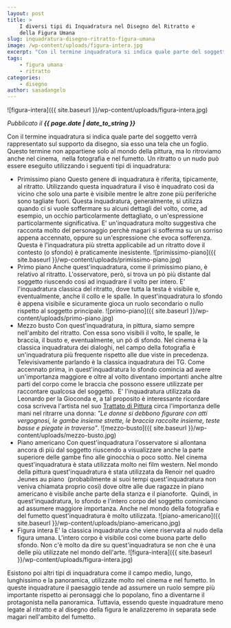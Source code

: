```yaml
---
layout: post
title: >
    I diversi tipi di Inquadratura nel Disegno del Ritratto e
    della Figura Umana
slug: inquadratura-disegno-ritratto-figura-umana
image: /wp-content/uploads/figura-intera.jpg
excerpt: "Con il termine inquadratura si indica quale parte del soggetto verrà rappresentato sul supporto da disegno, sia esso una tela che un foglio. Questo"
tags:
    - figura umana
    - ritratto
categories:
    - disegno
author: sasadangelo
---
```


![figura-intera]({{ site.baseurl }}/wp-content/uploads/figura-intera.jpg)

_Pubblicato il **{{ page.date | date_to_string }}**_

Con il termine inquadratura si indica quale parte del soggetto verrà rappresentato sul supporto da disegno, sia esso una tela che un foglio. Questo termine non appartiene solo al mondo della pittura, ma lo ritroviamo anche nel cinema,  nella fotografia e nel fumetto. Un ritratto o un nudo può essere eseguito utilizzando i seguenti tipi di inquadratura:

- Primissimo piano Questo genere di inquadratura è riferita, tipicamente, al ritratto. Utilizzando questa inquadratura il viso è inquadrato così da vicino che solo una parte è visibile mentre le altre zone più periferiche sono tagliate fuori. Questa inquadratura, generalmente, si utilizza quando ci si vuole soffermare su alcuni dettagli del volto, come, ad esempio, un occhio particolarmente dettagliato, o un'espressione particolarmente significativa. E' un'inquadratura molto suggestiva che racconta molto del personaggio perchè magari si sofferma su un sorriso appena accennato, oppure su un'espressione che evoca sofferenza. Questa è l'inquadratura più stretta applicabile ad un ritratto dove il contesto (o sfondo) è praticamente inesistente. ![primissimo-piano]({{ site.baseurl }}/wp-content/uploads/primissimo-piano.jpg)
- Primo piano Anche quest'inquadratura, come il primissimo piano, è relativo al ritratto. L'osservatore, però, si trova un pò più distante dal soggetto riuscendo così ad inquadrare il volto per intero. E' l'inquadratura classica del ritratto, dove tutta la testa è visibile e, eventualmente, anche il collo e le spalle. In quest'inquadratura lo sfondo è appena visibile e sicuramente gioca un ruolo secondario o nullo rispetto al soggetto principale. ![primo-piano]({{ site.baseurl }}/wp-content/uploads/primo-piano.jpg)
- Mezzo busto Con quest'inquadratura, in pittura, siamo sempre nell'ambito del ritratto. Con essa sono visibili il volto, le spalle, le braccia, il busto e, eventualmente, un pò di sfondo. Nel cinema è la classica inquadratura dei dialoghi, nel campo della fotografia è un'inquadratura più frequente rispetto alle due viste in precedenza. Televisivamente parlando è la classica inquadratura dei TG. Come accennato prima, in quest'inquadratura lo sfondo comincia ad avere un'importanza maggiore e oltre al volto diventano importanti anche altre parti del corpo come le braccia che possono essere utilizzate per raccontare qualcosa del soggetto.  E' l'inquadratura utilizzata da Leonardo per la Gioconda e, a tal proposito è interessante ricordare cosa scriveva l'artista nel suo [Trattato di Pittura](http://www.franuvolo.it/sito/doc/Leonardo-in/126.pdf) circa l'importanza delle mani nel ritrarre una donna: _"Le donne si debbono figurare con atti vergognosi, le gambe insieme strette, le braccia raccolte insieme, teste basse e piegate in traverso"_. ![mezzo-busto]({{ site.baseurl }}/wp-content/uploads/mezzo-busto.jpg)
- Piano americano Con quest'inquadratura l'osservatore si allontana ancora di più dal soggetto riuscendo a visualizzare anche la parte superiore delle gambe fino alle ginocchia o poco sotto. Nel cinema quest'inquadratura è stata utilizzata molto nei film western. Nel mondo della pittura quest'inquadratura è stata utilizzata da Renoir nel quadro Jeunes au piano  (probabilmente ai suoi tempi quest'inquadratura non veniva chiamata proprio così) dove oltre alle due ragazze in piano americano è visibile anche parte della stanza e il pianoforte.  Quindi, in quest'inquadratura, lo sfondo e l'intero corpo del soggetto cominciano ad assumere maggiore importanza. Anche nel mondo della fotografia e del fumetto quest'inquadratura è molto utilizzata. ![piano-americano]({{ site.baseurl }}/wp-content/uploads/piano-americano.jpg)
- Figura intera E' la classica inquadratura che viene riservata al nudo della figura umana. L'intero corpo è visibile così come buona parte dello sfondo. Non c'è molto da dire su quest'inquadratura se non che è una delle più utilizzate nel mondo dell'arte. ![figura-intera]({{ site.baseurl }}/wp-content/uploads/figura-intera.jpg)

Esistono poi altri tipi di inquadratura come il campo medio, lungo, lunghissimo e la panoramica, utilizzate molto nel cinema e nel fumetto. In queste inquadrature il paesaggio tende ad assumere un ruolo sempre più importante rispetto ai peronsaggi che lo popolano, fino a diventarne il protagonista nella panoramica. Tuttavia, essendo queste inquadrature meno legate al ritratto e al disegno della figura le analizzeremo in separata sede magari nell'ambito del fumetto.

